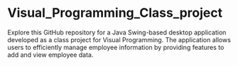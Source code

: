 # Visual_Programming_Class_project
Explore this GitHub repository for a Java Swing-based desktop application developed as a class project for Visual Programming. The application allows users to efficiently manage employee information by providing features to add and view employee data.
